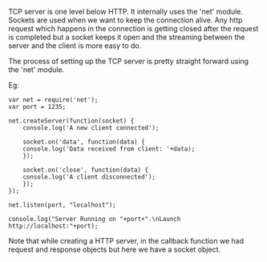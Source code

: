 TCP server is one level below HTTP. It internally uses the 'net' module. Sockets are used when we want to keep the connection alive. Any http request which happens in the connection is getting closed after the request is completed but a socket keeps it open and the streaming between the server and the client is more easy to do.

The process of setting up the TCP server is pretty straight forward using the 'net' module.

Eg:

	var net = require('net');
	var port = 1235;

	net.createServer(function(socket) {
	    console.log('A new client connected');

	    socket.on('data', function(data) {
		console.log('Data received from client: '+data);
	    });

	    socket.on('close', function(data) {
		console.log('A client disconnected');
	    });
	});

	net.listen(port, "localhost");

	console.log("Server Running on "+port+".\nLaunch http://localhost:"+port);

Note that while creating a HTTP server, in the callback function we had request and response objects but here we have a socket object.
